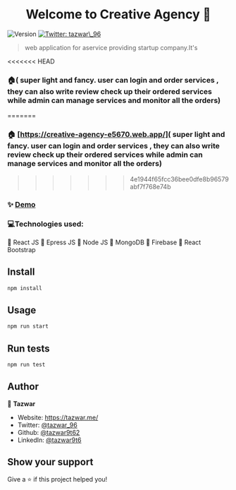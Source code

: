 <h1 align="center">Welcome to Creative Agency 👋</h1>
<p>
  <img alt="Version" src="https://img.shields.io/badge/version-1.0-blue.svg?cacheSeconds=2592000" />
  <a href="https://twitter.com/tazwar\_96" target="_blank">
    <img alt="Twitter: tazwar\_96" src="https://img.shields.io/twitter/follow/tazwar\_96.svg?style=social" />
  </a>
</p>

> web application for aservice providing startup company.It's

<<<<<<< HEAD
### 🏠( super light and fancy. user can login and order services , they can also write review check up their ordered services while admin can manage services and monitor all the orders)
=======
### 🏠 [https://creative-agency-e5670.web.app/]( super light and fancy. user can login and order services , they can also write review check up their ordered services while admin can manage services and monitor all the orders)
>>>>>>> 4e1944f65fcc36bee0dfe8b96579abf7f768e74b

### ✨ [Demo](https://creative-agency-e5670.web.app/)

### 💻Technologies used:

📌 React JS
📌 Epress JS
📌 Node JS
📌 MongoDB
📌 Firebase
📌 React Bootstrap

## Install

```sh
npm install
```

## Usage

```sh
npm run start
```

## Run tests

```sh
npm run test
```

## Author

👤 **Tazwar**

- Website: https://tazwar.me/
- Twitter: [@tazwar_96](https://twitter.com/tazwar_96)
- Github: [@tazwar9t62](https://github.com/tazwar9t62)
- LinkedIn: [@tazwar9t6](https://linkedin.com/in/tazwar9t6)

## Show your support

Give a ⭐️ if this project helped you!
